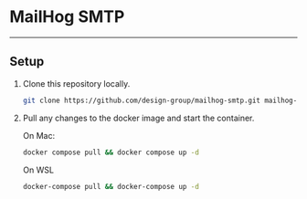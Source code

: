 # MailHog SMTP

___

## Setup

1. Clone this repository locally.

    ```sh
    git clone https://github.com/design-group/mailhog-smtp.git mailhog-smtp && cd mailhog-smtp
    ```

2. Pull any changes to the docker image and start the container.
      
    On Mac:
    
	```sh
    docker compose pull && docker compose up -d
    ```
    
	On WSL
    
	```sh
    docker-compose pull && docker-compose up -d
    ```